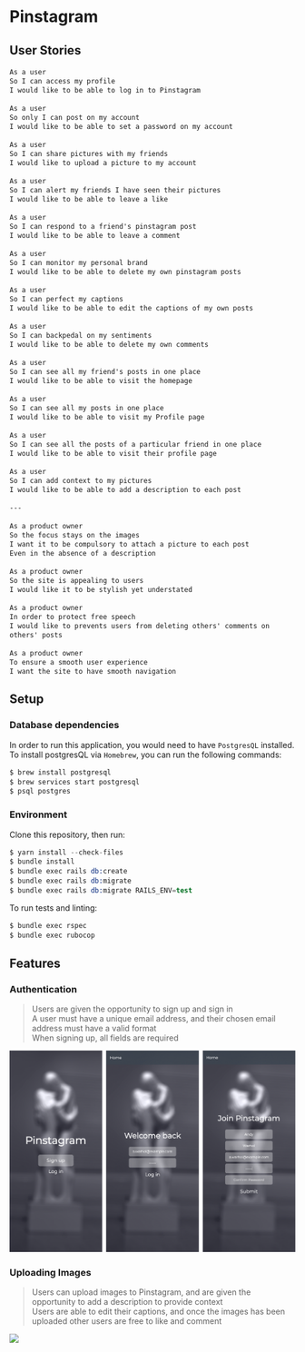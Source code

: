 Pinstagram
===================

## User Stories
```
As a user
So I can access my profile
I would like to be able to log in to Pinstagram

As a user
So only I can post on my account
I would like to be able to set a password on my account

As a user
So I can share pictures with my friends
I would like to upload a picture to my account

As a user
So I can alert my friends I have seen their pictures
I would like to be able to leave a like

As a user
So I can respond to a friend's pinstagram post
I would like to be able to leave a comment

As a user
So I can monitor my personal brand
I would like to be able to delete my own pinstagram posts

As a user
So I can perfect my captions
I would like to be able to edit the captions of my own posts

As a user
So I can backpedal on my sentiments
I would like to be able to delete my own comments

As a user
So I can see all my friend's posts in one place
I would like to be able to visit the homepage

As a user
So I can see all my posts in one place
I would like to be able to visit my Profile page

As a user
So I can see all the posts of a particular friend in one place
I would like to be able to visit their profile page

As a user
So I can add context to my pictures
I would like to be able to add a description to each post

---

As a product owner
So the focus stays on the images
I want it to be compulsory to attach a picture to each post
Even in the absence of a description

As a product owner
So the site is appealing to users
I would like it to be stylish yet understated

As a product owner
In order to protect free speech
I would like to prevents users from deleting others' comments on others' posts

As a product owner
To ensure a smooth user experience
I want the site to have smooth navigation
```

## Setup
### Database dependencies
In order to run this application, you would need to have `PostgresQL` installed.
To install postgresQL via `Homebrew`, you can run the following commands:

```s
$ brew install postgresql
$ brew services start postgresql
$ psql postgres
```

### Environment
Clone this repository, then run:
```s
$ yarn install --check-files
$ bundle install
$ bundle exec rails db:create
$ bundle exec rails db:migrate
$ bundle exec rails db:migrate RAILS_ENV=test
```

To run tests and linting:
```s
$ bundle exec rspec
$ bundle exec rubocop
```

## Features
### Authentication

> Users are given the opportunity to sign up and sign in<br />
  A user must have a unique email address, and their chosen email address must have a valid format<br />
  When signing up, all fields are required<br />

<img src="images/Pinstagram Authentication Pages alt.png" />

### Uploading Images

> Users can upload images to Pinstagram, and are given the opportunity to add a description to provide context<br />
  Users are able to edit their captions, and once the images has been uploaded other users are free to like and comment<br />

<img src="images/Pinstagram Uploading an Image.png" />
